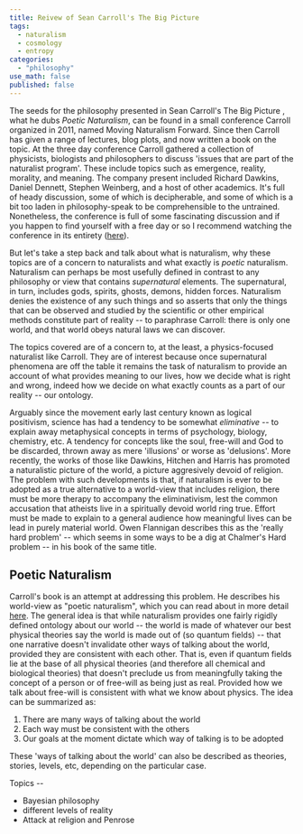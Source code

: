 ```yaml
---
title: Reivew of Sean Carroll's The Big Picture
tags:
  - naturalism
  - cosmology
  - entropy
categories: 
  - "philosophy"
use_math: false
published: false
---
```


The seeds for the philosophy presented in Sean Carroll's The Big Picture , what he dubs *Poetic Naturalism*, can be found in a small conference Carroll organized in 2011, named Moving Naturalism Forward. Since then Carroll has given a range of lectures, blog plots, and now written a book on the topic. At the three day conference Carroll gathered a collection of physicists, biologists and philosophers to discuss 'issues that are part of the naturalist program'. These include topics such as emergence, reality, morality, and meaning. The company present included Richard Dawkins, Daniel Dennett, Stephen Weinberg, and a host of other academics. It's full of heady discussion, some of which is decipherable, and some of which is a bit too laden in philosophy-speak to be comprehensible to the untrained. Nonetheless, the conference is full of some fascinating discussion and if you happen to find yourself with a free day or so I recommend watching the conference in its entirety ([here](https://www.youtube.com/watch?v=Ju4C_ITlBsU])).

But let's take a step back and talk about what is naturalism, why these topics are of a concern to naturalists and what exactly is *poetic* naturalism. Naturalism can perhaps be most usefully defined in contrast to any philosophy or view that contains *supernatural* elements. The supernatural, in turn, includes gods, spirits, ghosts, demons, hidden forces. Naturalism denies the existence of any such things and so asserts that only the things that can be observed and studied by the scientific or other empirical methods constitute part of reality -- to paraphrase Carroll: there is only one world, and that world obeys natural laws we can discover. 

The topics covered are of a concern to, at the least, a physics-focused naturalist like Carroll. They are of interest because once supernatural phenomena are off the table it remains the task of naturalism to provide an account of what provides meaning to our lives, how we decide what is right and wrong, indeed how we decide on what exactly counts as a part of our reality -- our ontology. 

Arguably since the movement early last century known as logical positivism, science has had a tendency to be somewhat *eliminative* -- to explain away metaphysical concepts in terms of psychology, biology, chemistry, etc. A tendency for concepts like the soul, free-will and God to be discarded, thrown away as mere 'illusions' or worse as 'delusions'. More recently, the works of those like Dawkins, Hitchen and Harris has promoted a naturalistic picture of the world, a picture aggresively devoid of religion. The problem with such developments is that, if naturalism is ever to be adopted as a true alternative to a world-view that includes religion, there must be more therapy to accompany the eliminativism, lest the common accusation that atheists live in a spiritually devoid world ring true. Effort must be made to explain to a general audience how meaningful lives can be lead in purely material world. Owen Flannigan describes this as the 'really hard problem' -- which seems in some ways to be a dig at Chalmer's Hard problem -- in his book of the same title.

## Poetic Naturalism

Carroll's book is an attempt at addressing this problem. He describes his world-view as "poetic naturalism", which you can read about in more detail [here](https://www.preposterousuniverse.com/poetic-naturalism/). The general idea is that while naturalism provides one fairly rigidly defined ontology about our world -- the world is made of whatever our best physical theories say the world is made out of (so quantum fields) -- that one narrative doesn't invalidate other ways of talking about the world, provided they are consistent with each other. That is, even if quantum fields lie at the base of all physical theories (and therefore all chemical and biological theories) that doesn't preclude us from meaningfully taking the concept of a person or of free-will as being just as real. Provided how we talk about free-will is consistent with what we know about physics. The idea can be summarized as:

1. There are many ways of talking about the world
2. Each way must be consistent with the others
3. Our goals at the moment dictate which way of talking is to be adopted
 
These 'ways of talking about the world' can also be described as theories, stories, levels, etc, depending on the particular case.

Topics -- 

* Bayesian philosophy
* different levels of reality
* Attack at religion and Penrose
